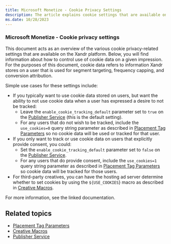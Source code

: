 ```yaml
---
title: Microsoft Monetize - Cookie Privacy Settings
description: The article explains cookie settings that are available on the Xandr platform.
ms.date: 10/28/2023
---
```


### Microsoft Monetize - Cookie privacy settings

This document acts as an overview of the various cookie privacy-related settings that are available on the Xandr platform. Below, you will find information about how to control use of cookie data on a given impression. For the purposes of this document, cookie data refers to information Xandr stores on a user that is used for segment targeting, frequency capping, and conversion attribution.

Simple use cases for these settings include:

- If you typically want to use cookie data stored on users, but want the ability to not use cookie data when a user has expressed a desire to not be tracked:
  - Leave the `enable_cookie_tracking_default` parameter set to `true` on the [Publisher Service](../digital-platform-api/publisher-service.md) (this is the
    default setting).
  - For any users that do not wish to be tracked, include the `use_cookies=0` query string parameter as described in [Placement Tag Parameters](lacement-tag-parameters.md) so no cookie data will be used or tracked for that user.
- If you only want to track or use cookie data on users that explicitly provide consent, you could:
  - Set the `enable_cookie_tracking_default` parameter set to `false` on the [Publisher Service](../digital-platform-api/publisher-service.md).
  - For any users that do provide consent, include the `use_cookies=1` query string parameter as described in [Placement Tag Parameters](placement-tag-parameters.md) so cookie data will be tracked for those users.
- For third-party creatives, you can have the hosting ad server determine whether to set cookies by using the `${USE_COOKIES`} macro as described in [Creative Macros](creative-macros.md).

For more information, see the linked documentation.

## Related topics

- [Placement Tag Parameters](placement-tag-parameters.md)
- [Creative Macros](creative-macros.md)
- [Publisher Service](../digital-platform-api/publisher-service.md)
